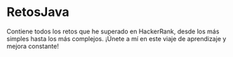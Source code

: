 # RetosJava
Contiene todos los retos que he superado en HackerRank, desde los más simples hasta los más complejos. ¡Únete a mí en este viaje de aprendizaje y mejora constante!
